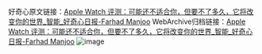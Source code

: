 好奇心原文链接：[Apple Watch 评测：可能还不适合你，但要不了多久，它将改变你的世界_智能_好奇心日报-Farhad Manjoo](https://www.qdaily.com/articles/8273.html)
WebArchive归档链接：[Apple Watch 评测：可能还不适合你，但要不了多久，它将改变你的世界_智能_好奇心日报-Farhad Manjoo](http://web.archive.org/web/20190623152444/https://www.qdaily.com/articles/8273.html)
![image](http://ww3.sinaimg.cn/large/007d5XDply1g3vblane7pj30u04mrx6p)